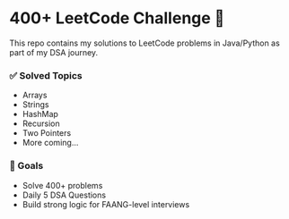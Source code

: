 # 400+ LeetCode Challenge 💪
This repo contains my solutions to LeetCode problems in Java/Python as part of my DSA journey.

### ✅ Solved Topics
- Arrays
- Strings
- HashMap
- Recursion
- Two Pointers
- More coming...

### 📌 Goals
- Solve 400+ problems
- Daily 5 DSA Questions
- Build strong logic for FAANG-level interviews

